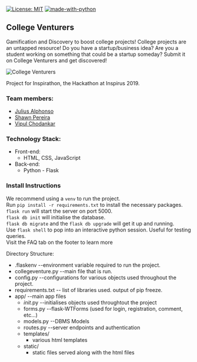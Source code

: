 [![License: MIT](https://img.shields.io/badge/License-MIT-yellow.svg)](https://opensource.org/licenses/MIT) [![made-with-python](https://img.shields.io/badge/Made%20with-Python-1f425f.svg)](https://www.python.org/)

## College Venturers
Gamification and Discovery to boost college projects!
College projects are an untapped resource! Do you have a startup/business idea? Are you a student working on something that could be a startup someday? Submit it on College Venturers and get discovered!

![College Venturers](https://user-images.githubusercontent.com/43012143/65302449-d8c7de80-db98-11e9-8775-f120d871bd04.jpeg)

Project for Inspirathon, the Hackathon at Inspirus 2019.

### Team members:

- [Julius Alphonso](https://github.com/JadeMaveric)
- [Shawn Pereira](https://github.com/recurshawn)
- [Vipul Chodankar](https://github.com/vipulchodankar)

### Technology Stack:

+ Front-end:
    + HTML, CSS, JavaScript
+ Back-end:
    + Python - Flask

### Install Instructions
We recommend using a ```venv``` to run the project.  
Run ```pip install -r requirements.txt``` to install the necessary packages.  
```flask run``` will start the server on port 5000.  
```flask db init``` will initialise the database.  
```flask db migrate``` and the ```flask db upgrade``` will get it up and running.  
Use ```flask shell``` to pop into an interactive python session. Useful for testing queries.  
Visit the FAQ tab on the footer to learn more

Directory Structure:  
+ .flaskenv --environment variable required to run the project.  
+ collegeventure.py --main file that is run.  
+ config.py --configurations for various objects used throughout the project.  
+ requirements.txt -- list of libraries used. output of pip freeze.  
+ app/ --main app files  
    + _init_.py --initialises objects used throughtout the project  
    + forms.py --flask-WTForms (used for login, registration, comment, etc...)  
    + models.py --DBMS Models  
    + routes.py --server endpoints and authentication  
    + templates/  
        + various html templates
    + static/
        + static files served along with the html files
